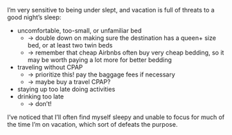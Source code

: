 I’m very sensitive to being under slept, and vacation is full of threats to a good night’s sleep:

- uncomfortable, too-small, or unfamiliar bed
    - -> double down on making sure the destination has a queen+ size bed, or at least two twin beds
    - -> remember that cheap Airbnbs often buy very cheap bedding, so it may be worth paying a lot more for better bedding
- traveling without CPAP
    - -> prioritize this! pay the baggage fees if necessary
    - -> maybe buy a travel CPAP?
- staying up too late doing activities
- drinking too late
    - -> don’t!

I’ve noticed that I’ll often find myself sleepy and unable to focus for much of the time I’m on vacation, which sort of defeats the purpose.